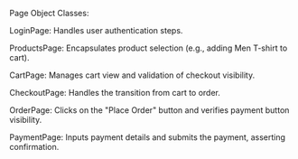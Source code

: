 Page Object Classes:

LoginPage: Handles user authentication steps.

ProductsPage: Encapsulates product selection (e.g., adding Men T-shirt to cart).

CartPage: Manages cart view and validation of checkout visibility.

CheckoutPage: Handles the transition from cart to order.

OrderPage: Clicks on the "Place Order" button and verifies payment button visibility.

PaymentPage: Inputs payment details and submits the payment, asserting confirmation.